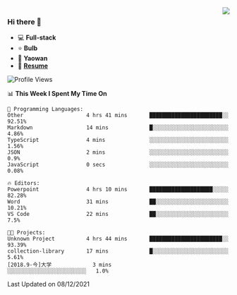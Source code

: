 <img align="right" src="https://github-readme-stats.vercel.app/api?username=LolipopJ&show_icons=true&count_private=true&hide_title=true&include_all_commits=true&theme=vue">

### Hi there 👋

- :computer: **Full-stack**
- :star: **Bulb**
- :pill: **Yaowan**
- :milky_way: [**Resume**](https://cdn.jsdelivr.net/gh/lolipopj/resume/export/resume-en.pdf)

<!--START_SECTION:waka-->
![Profile Views](http://img.shields.io/badge/Profile%20Views-0-blue)

📊 **This Week I Spent My Time On** 

```text
💬 Programming Languages: 
Other                    4 hrs 41 mins       ███████████████████████░░   92.51% 
Markdown                 14 mins             █░░░░░░░░░░░░░░░░░░░░░░░░   4.86% 
TypeScript               4 mins              ░░░░░░░░░░░░░░░░░░░░░░░░░   1.56% 
JSON                     2 mins              ░░░░░░░░░░░░░░░░░░░░░░░░░   0.9% 
JavaScript               0 secs              ░░░░░░░░░░░░░░░░░░░░░░░░░   0.08%

🔥 Editors: 
Powerpoint               4 hrs 10 mins       ████████████████████░░░░░   82.28% 
Word                     31 mins             ██░░░░░░░░░░░░░░░░░░░░░░░   10.21% 
VS Code                  22 mins             ██░░░░░░░░░░░░░░░░░░░░░░░   7.5%

🐱‍💻 Projects: 
Unknown Project          4 hrs 44 mins       ███████████████████████░░   93.39% 
collection-library       17 mins             █░░░░░░░░░░░░░░░░░░░░░░░░   5.61% 
[2018.9-今]大学             3 mins              ░░░░░░░░░░░░░░░░░░░░░░░░░   1.0%

```


 Last Updated on 08/12/2021
<!--END_SECTION:waka-->
